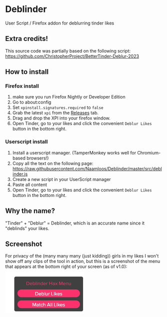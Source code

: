 # Deblinder
User Script / Firefox addon for deblurring tinder likes

## Extra credits!
This source code was partially based on the following script: https://github.com/ChristopherProject/BetterTinder-Deblur-2023

## How to install
### Firefox install
1. make sure you run Firefox Nightly or Developer Edition
2. Go to about:config
3. Set `xpinstall.signatures.required` to `false`
4. Grab the latest `xpi` from the [Releases](https://github.com/Naamloos/Deblinder/releases) tab.
5. Drag and drop the XPI into your firefox window.
6. Open Tinder, go to your likes and click the convenient `Deblur Likes` button in the bottom right.

### Userscript install
1. Install a userscript manager. (TamperMonkey works well for Chromium-based browsers!)
2. Copy all the text on the following page: https://raw.githubusercontent.com/Naamloos/Deblinder/master/src/deblinder.js
3. Create a new script in your UserScript manager
4. Paste all content
5. Open Tinder, go to your likes and click the convenient `Deblur Likes` button in the bottom right.

## Why the name?
"Tinder" + "Deblur" = Deblinder, which is an accurate name since it "deblinds" your likes.

## Screenshot
For privacy of the (many many many (just kidding)) girls in my likes I won't show off any clips of the tool in action, but this is a screenshot of the menu that appears at the bottom right of your screen (as of v1.0):
![menu](/screenshots/menu.png)
